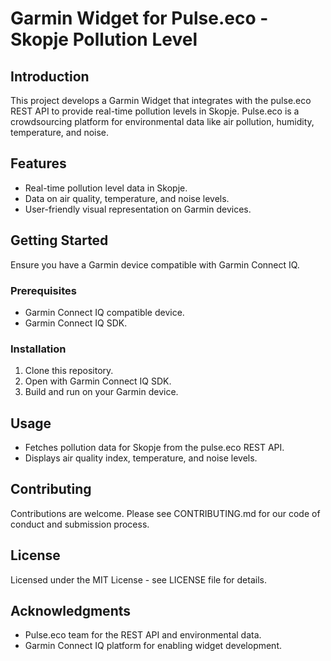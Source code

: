 # Garmin Widget for Pulse.eco - Skopje Pollution Level

## Introduction
This project develops a Garmin Widget that integrates with the pulse.eco REST API to provide real-time pollution levels in Skopje. Pulse.eco is a crowdsourcing platform for environmental data like air pollution, humidity, temperature, and noise.

## Features
- Real-time pollution level data in Skopje.
- Data on air quality, temperature, and noise levels.
- User-friendly visual representation on Garmin devices.

## Getting Started
Ensure you have a Garmin device compatible with Garmin Connect IQ.

### Prerequisites
- Garmin Connect IQ compatible device.
- Garmin Connect IQ SDK.

### Installation
1. Clone this repository.
2. Open with Garmin Connect IQ SDK.
3. Build and run on your Garmin device.

## Usage
- Fetches pollution data for Skopje from the pulse.eco REST API.
- Displays air quality index, temperature, and noise levels.

## Contributing
Contributions are welcome. Please see CONTRIBUTING.md for our code of conduct and submission process.

## License
Licensed under the MIT License - see LICENSE file for details.

## Acknowledgments
- Pulse.eco team for the REST API and environmental data.
- Garmin Connect IQ platform for enabling widget development.
